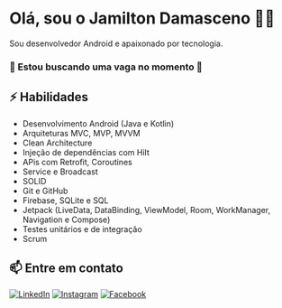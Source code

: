 # Olá, sou o Jamilton Damasceno 👨‍💻

Sou desenvolvedor Android e apaixonado por tecnologia.
### 👀 Estou buscando uma vaga no momento 👀

## ⚡ Habilidades
- Desenvolvimento Android (Java e Kotlin)
- Arquiteturas MVC, MVP, MVVM
- Clean Architecture
- Injeção de dependências com Hilt
- APis com Retrofit, Coroutines
- Service e Broadcast
- SOLID
- Git e GitHub
- Firebase, SQLite e SQL
- Jetpack (LiveData, DataBinding, ViewModel, Room, WorkManager, Navigation e Compose)
- Testes unitários e de integração
- Scrum

## 📫 Entre em contato
[![LinkedIn](https://img.shields.io/badge/LinkedIn-0077B5?style=for-the-badge&logo=linkedin&logoColor=white)](https://www.linkedin.com/in/jamiltondamasceno/)
[![Instagram](https://img.shields.io/badge/Instagram-E4405F?style=for-the-badge&logo=instagram&logoColor=white)](https://www.instagram.com/codansoficial) 
[![Facebook](https://img.shields.io/badge/Facebook-1877F2?style=for-the-badge&logo=facebook&logoColor=white)](https://www.facebook.com) 

